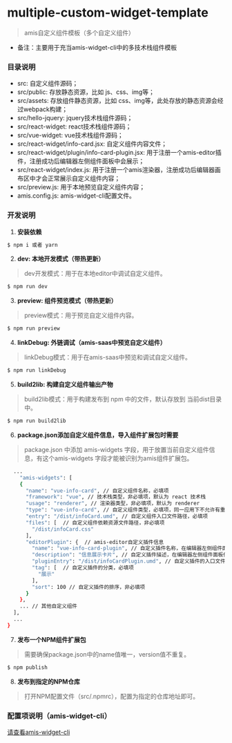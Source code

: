 # multiple-custom-widget-template
> amis自定义组件模板（多个自定义组件）
- 备注：主要用于充当amis-widget-cli中的多技术栈组件模板

### 目录说明
- src: 自定义组件源码；
- src/public: 存放静态资源，比如 js、css、img等；
- src/assets: 存放组件静态资源，比如 css、img等，此处存放的静态资源会经过webpack构建；
- src/hello-jquery: jquery技术栈组件源码；
- src/react-widget: react技术栈组件源码；
- src/vue-widget: vue技术栈组件源码；
- src/react-widget/info-card.jsx: 自定义组件内容文件；
- src/react-widget/plugin/info-card-plugin.jsx: 用于注册一个amis-editor插件，注册成功后编辑器左侧组件面板中会展示；
- src/react-widget/index.js: 用于注册一个amis渲染器，注册成功后编辑器画布区中才会正常展示自定义组件内容；
- src/preview.js: 用于本地预览自定义组件内容；
- amis.config.js: amis-widget-cli配置文件。

### 开发说明

1. **安装依赖**
```bash
$ npm i 或者 yarn
```

2. **dev: 本地开发模式（带热更新）**
> dev开发模式：用于在本地editor中调试自定义组件。
```bash
$ npm run dev
```

3. **preview: 组件预览模式（带热更新）**
> preview模式：用于预览自定义组件内容。
```bash
$ npm run preview
```

4. **linkDebug: 外链调试（amis-saas中预览自定义组件）**
> linkDebug模式：用于在amis-saas中预览和调试自定义组件。
```bash
$ npm run linkDebug
```
5. **build2lib: 构建自定义组件输出产物**
> build2lib模式：用于构建发布到 npm 中的文件，默认存放到 当前dist目录中。
```bash
$ npm run build2lib
```
6. **package.json添加自定义组件信息，导入组件扩展包时需要**
> package.json 中添加 amis-widgets 字段，用于放置当前自定义组件信息，有这个amis-widgets 字段才能被识别为amis组件扩展包。
```bash
  ...
    "amis-widgets": [
    {
      "name": "vue-info-card", // 自定义组件名称，必填项
      "framework": "vue", // 技术栈类型，非必填项，默认为 react 技术栈
      "usage": "renderer", // 渲染器类型，非必填项，默认为 renderer
      "type": "vue-info-card", // 自定义组件类型，必填项，同一应用下不允许有重复的自定义组件类型
      "entry": "/dist/infoCard.umd", // 自定义组件入口文件路径，必填项
      "files": [  // 自定义组件依赖资源文件路径，非必填项
        "/dist/infoCard.css"
      ],
      "editorPlugin": {  // amis-editor自定义插件信息
        "name": "vue-info-card-plugin", // 自定义插件名称，在编辑器左侧组件面板作为title展示，必填项
        "description": "信息展示卡片", // 自定义插件描述，在编辑器左侧组件面板作为描述信息展示，必填项
        "pluginEntry": "/dist/infoCardPlugin.umd", // 自定义插件的入口文件，必填项
        "tag": [  // 自定义插件的分类，必填项
          "展示"
        ],
        "sort": 100 // 自定义插件的排序，非必填项
      }
    },
    ... // 其他自定义组件
  ],
  ...
}
```
7. **发布一个NPM组件扩展包**
> 需要确保package.json中的name值唯一，version值不重复。
```bash
$ npm publish
```

8. **发布到指定的NPM仓库**
> 打开NPM配置文件（src/.npmrc），配置为指定的仓库地址即可。

### 配置项说明（amis-widget-cli）
[请查看amis-widget-cli](https://github.com/aisuda/amis-widget-cli)


